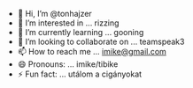 - 👋 Hi, I’m @tonhajzer
- 👀 I’m interested in ... rizzing
- 🌱 I’m currently learning ... gooning
- 💞️ I’m looking to collaborate on ... teamspeak3
- 📫 How to reach me ... imike@gmail.com
- 😄 Pronouns: ... imike/tibike
- ⚡ Fun fact: ... utálom a cigányokat

<!---
tonhajzer/tonhajzer is a ✨ special ✨ repository because its `README.md` (this file) appears on your GitHub profile.
You can click the Preview link to take a look at your changes.
--->
